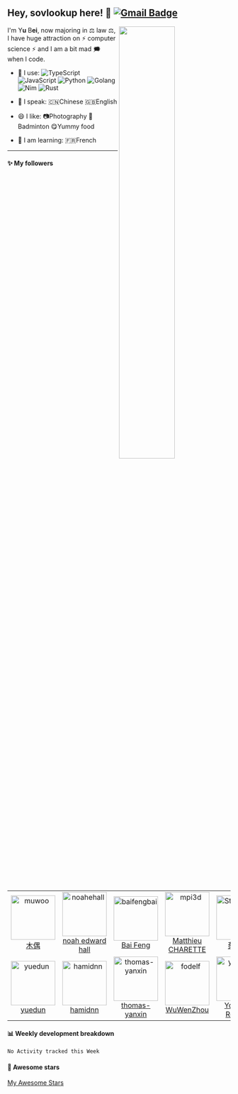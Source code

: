 
## Hey, sovlookup here! :wave:   [![Gmail Badge](https://img.shields.io/badge/-gonorth@qq.com-c14438?style=plastic&logo=Gmail&logoColor=white&link=mailto:gonorth@qq.com)](mailto:gonorth@qq.com)


<img align="right" width="50%" src="https://github-readme-stats.vercel.app/api?username=sovlookup&theme=dark&show_icons=true">

I'm Y**u** B**ei**, now majoring in ⚖️ law ⚖️, I have huge attraction on ⚡ computer science ⚡ and I am a bit mad 🗯️ when I code.

- 🚀 I use:
  ![TypeScript](https://img.shields.io/badge/-TypeScript-blue?style=plastic&logo=typescript)
  ![JavaScript](https://img.shields.io/badge/-JavaScript-black?style=plastic&logo=javascript)
  ![Python](https://img.shields.io/badge/-Python-8fcfd1?style=plastic&logo=Python)
  ![Golang](https://img.shields.io/badge/-Golang-blue?style=plastic&logo=Go)
  ![Nim](https://img.shields.io/badge/-Nim-yellow?style=plastic&logo=nim)
  ![Rust](https://img.shields.io/badge/-Rust-pink?style=plastic&logo=Rust)
  
- 💬 I speak:
  🇨🇳Chinese 🇬🇧English

- 😄 I like:
  📷Photography
  🏸Badminton
  😋Yummy food

- 📖 I am learning:
  🇫🇷French
  
---
  
#### :sparkles: My followers

<!--START_SECTION:top-followers-->
<table>
  <tr>
    <td align="center">
      <a href="https://github.com/muwoo">
        <img src="https://avatars2.githubusercontent.com/u/21073039" width="100px;" alt="muwoo"/>
      </a>
      <br />
      <a href="https://github.com/muwoo">木偶</a>
    </td>
    <td align="center">
      <a href="https://github.com/noahehall">
        <img src="https://avatars2.githubusercontent.com/u/10324554" width="100px;" alt="noahehall"/>
      </a>
      <br />
      <a href="https://github.com/noahehall">noah edward hall</a>
    </td>
    <td align="center">
      <a href="https://github.com/baifengbai">
        <img src="https://avatars2.githubusercontent.com/u/17536662" width="100px;" alt="baifengbai"/>
      </a>
      <br />
      <a href="https://github.com/baifengbai">Bai Feng</a>
    </td>
    <td align="center">
      <a href="https://github.com/mpi3d">
        <img src="https://avatars2.githubusercontent.com/u/26822551" width="100px;" alt="mpi3d"/>
      </a>
      <br />
      <a href="https://github.com/mpi3d">Matthieu CHARETTE</a>
    </td>
    <td align="center">
      <a href="https://github.com/StevenJokess">
        <img src="https://avatars2.githubusercontent.com/u/71307974" width="100px;" alt="StevenJokess"/>
      </a>
      <br />
      <a href="https://github.com/StevenJokess">蔡舒起</a>
    </td>
    <td align="center">
      <a href="https://github.com/GT-ZhangAcer">
        <img src="https://avatars2.githubusercontent.com/u/46156734" width="100px;" alt="GT-ZhangAcer"/>
      </a>
      <br />
      <a href="https://github.com/GT-ZhangAcer">GT-Zhang</a>
    </td>
    <td align="center">
      <a href="https://github.com/WhiteFireFox">
        <img src="https://avatars2.githubusercontent.com/u/57762833" width="100px;" alt="WhiteFireFox"/>
      </a>
      <br />
      <a href="https://github.com/WhiteFireFox">Zhihao Cao</a>
    </td>
  </tr>
  <tr>
    <td align="center">
      <a href="https://github.com/yuedun">
        <img src="https://avatars2.githubusercontent.com/u/7362116" width="100px;" alt="yuedun"/>
      </a>
      <br />
      <a href="https://github.com/yuedun">yuedun</a>
    </td>
    <td align="center">
      <a href="https://github.com/hamidnn">
        <img src="https://avatars2.githubusercontent.com/u/84021980" width="100px;" alt="hamidnn"/>
      </a>
      <br />
      <a href="https://github.com/hamidnn">hamidnn</a>
    </td>
    <td align="center">
      <a href="https://github.com/thomas-yanxin">
        <img src="https://avatars2.githubusercontent.com/u/58030051" width="100px;" alt="thomas-yanxin"/>
      </a>
      <br />
      <a href="https://github.com/thomas-yanxin">thomas-yanxin</a>
    </td>
    <td align="center">
      <a href="https://github.com/fodelf">
        <img src="https://avatars2.githubusercontent.com/u/20442029" width="100px;" alt="fodelf"/>
      </a>
      <br />
      <a href="https://github.com/fodelf">WuWenZhou</a>
    </td>
    <td align="center">
      <a href="https://github.com/yokymia">
        <img src="https://avatars2.githubusercontent.com/u/49587758" width="100px;" alt="yokymia"/>
      </a>
      <br />
      <a href="https://github.com/yokymia">Yokymia Roberts </a>
    </td>
    <td align="center">
      <a href="https://github.com/joebudi">
        <img src="https://avatars2.githubusercontent.com/u/49767913" width="100px;" alt="joebudi"/>
      </a>
      <br />
      <a href="https://github.com/joebudi">Joe</a>
    </td>
    <td align="center">
      <a href="https://github.com/zendbit">
        <img src="https://avatars2.githubusercontent.com/u/2082256" width="100px;" alt="zendbit"/>
      </a>
      <br />
      <a href="https://github.com/zendbit">Amru Rosyada</a>
    </td>
  </tr>
</table>
<!--END_SECTION:top-followers-->

#### :bar_chart: Weekly development breakdown

<!--START_SECTION:waka-->
```text
No Activity tracked this Week
```
<!--END_SECTION:waka-->

#### :star2: Awesome stars

[My Awesome Stars](AWESOME-STARS.md)

